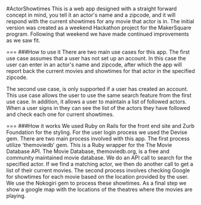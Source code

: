 #ActorShowtimes
This is a web app designed with a straight forward concept in mind, you tell it an actor's name and a zipcode, and it will respond with the current showtimes for any movie that actor is in.  The initial version was created as a weekend Hackathon project for the MakerSquare program.  Following that weekend we have made continued improvements as we saw fit.  

===
###How to use it
There are two main use cases for this app.  The first use case assumes that a user has not set up an account.  In this case the user can enter in an actor's name and zipcode, after which the app will report back the current movies and showtimes for that actor in the specified zipcode.  

The second use case, is only supported if a user has created an account.  This use case allows the user to use the same search feature from the first use case.  In addition, it allows a user to maintain a list of followed actors.  When a user signs in they can see the list of the actors they have followed and check each one for current showtimes.

===
###How it works
We used Ruby on Rails for the front end site and Zurb Foundation for the styling.  For the user login process we used the Devise gem.   There are two main process involved with this app.  The first process utilize 'themoviedb' gem.  This is a Ruby wrapper for the The Movie Database API.  The Movie Database, themoviedb.org, is a free and community maintained movie database.  We do an API call to search for the specified actor.  If we find a matching actor, we then do another call to get a list of their current movies.  The second process involves checking Google for showtimes for each movie based on the location provided by the user.  We use the Nokogiri gem to process these showtimes.  As a final step we show a google map with the locations of the theatres where the movies are playing.  
 
